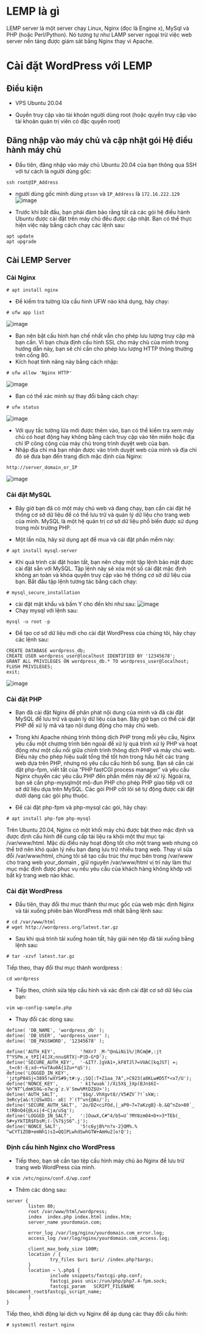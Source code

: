 # LEMP là gì
LEMP server là một server chạy Linux, Nginx (đọc là Engine x), MySql và PHP (hoặc Perl/Python). Nó tương tự như LAMP server ngoại trừ việc web server nền tảng được giám sát bằng Nginx thay vì Apache.
# Cài đặt WordPress với LEMP
## Điều kiện 

* VPS Ubuntu 20.04 

* Quyền truy cập vào tài khoản người dùng root (hoặc quyền truy cập vào tài khoản quản trị viên có đặc quyền root)
## Đăng nhập vào máy chủ và cập nhật gói Hệ điều hành máy chủ
* Đầu tiên, đăng nhập vào máy chủ Ubuntu 20.04 của bạn thông qua SSH với tư cách là người dùng gốc:
```
ssh root@IP_Address 
```
* người dùng gốc mình dùng `ptson` và `IP_Address` là `172.16.222.129`
![image](https://user-images.githubusercontent.com/91528234/196124967-0ff2a1bc-85b9-4c9a-a752-61f6878a5acb.png)

* Trước khi bắt đầu, bạn phải đảm bảo rằng tất cả các gói hệ điều hành Ubuntu được cài đặt trên máy chủ đều được cập nhật. Bạn có thể thực hiện việc này bằng cách chạy các lệnh sau:
```
apt update 
apt upgrade
```
## Cài LEMP Server
### Cài Nginx 
```
# apt install nginx
```
* Để kiểm tra tường lửa cấu hình UFW nào khả dụng, hãy chạy:
```
# ufw app list
```
![image](https://user-images.githubusercontent.com/91528234/196124811-81d07573-12aa-4ab0-9171-96556e80f33c.png)
* Bạn nên bật cấu hình hạn chế nhất vẫn cho phép lưu lượng truy cập mà bạn cần. Vì bạn chưa định cấu hình SSL cho máy chủ của mình trong hướng dẫn này, bạn sẽ chỉ cần cho phép lưu lượng HTTP thông thường trên cổng 80.
* Kích hoạt tính năng này bằng cách nhập:
```
# ufw allow 'Nginx HTTP'
```
![image](https://user-images.githubusercontent.com/91528234/196125686-d2c7d722-a983-4f10-b844-59113954ffd9.png)
* Bạn có thể xác minh sự thay đổi bằng cách chạy:
```
# ufw status
```
![image](https://user-images.githubusercontent.com/91528234/196126124-45d2af64-63f8-4b1b-96f4-a905c8f36475.png)
* Với quy tắc tường lửa mới được thêm vào, bạn có thể kiểm tra xem máy chủ có hoạt động hay không bằng cách truy cập vào tên miền hoặc địa chỉ IP công cộng của máy chủ trong trình duyệt web của bạn.
* Nhập địa chỉ mà bạn nhận được vào trình duyệt web của mình và địa chỉ đó sẽ đưa bạn đến trang đích mặc định của Nginx:
```
http://server_domain_or_IP
```
![image](https://user-images.githubusercontent.com/91528234/196126468-6f1785b7-4ff0-4d29-8b62-952eafd3e435.png)
### Cài đặt MySQL
* Bây giờ bạn đã có một máy chủ web và đang chạy, bạn cần cài đặt hệ thống cơ sở dữ liệu để có thể lưu trữ và quản lý dữ liệu cho trang web của mình. MySQL là một hệ quản trị cơ sở dữ liệu phổ biến được sử dụng trong môi trường PHP.

* Một lần nữa, hãy sử dụng apt để mua và cài đặt phần mềm này:
```
# apt install mysql-server
```
* Khi quá trình cài đặt hoàn tất, bạn nên chạy một tập lệnh bảo mật được cài đặt sẵn với MySQL. Tập lệnh này sẽ xóa một số cài đặt mặc định không an toàn và khóa quyền truy cập vào hệ thống cơ sở dữ liệu của bạn. Bắt đầu tập lệnh tương tác bằng cách chạy:
```
# mysql_secure_installation
```
* cài đặt mặt khẩu và bấm Y cho đến khi như sau:
![image](https://user-images.githubusercontent.com/91528234/196129691-04043cef-e600-4fb6-a8a7-ded823cb5076.png)
* Chạy mysql với lệnh sau:
```
mysql -u root -p
```
* Để tạo cơ sở dữ liệu mới cho cài đặt WordPress của chúng tôi, hãy chạy các lệnh sau:
```
CREATE DATABASE wordpress_db;
CREATE USER wordpress_user@localhost IDENTIFIED BY '12345678';
GRANT ALL PRIVILEGES ON wordpress_db.* TO wordpress_user@localhost;
FLUSH PRIVILEGES;
exit;
```
![image](https://user-images.githubusercontent.com/91528234/196132041-91095dd7-7ad1-45f2-a411-89328d9c1295.png)


### Cài đặt PHP
* Bạn đã cài đặt Nginx để phân phát nội dung của mình và đã cài đặt MySQL để lưu trữ và quản lý dữ liệu của bạn. Bây giờ bạn có thể cài đặt PHP để xử lý mã và tạo nội dung động cho máy chủ web.

* Trong khi Apache nhúng trình thông dịch PHP trong mỗi yêu cầu, Nginx yêu cầu một chương trình bên ngoài để xử lý quá trình xử lý PHP và hoạt động như một cầu nối giữa chính trình thông dịch PHP và máy chủ web. Điều này cho phép hiệu suất tổng thể tốt hơn trong hầu hết các trang web dựa trên PHP, nhưng nó yêu cầu cấu hình bổ sung. Bạn sẽ cần cài đặt php-fpm, viết tắt của “PHP fastCGI process manager” và yêu cầu Nginx chuyển các yêu cầu PHP đến phần mềm này để xử lý. Ngoài ra, bạn sẽ cần php-mysqlmột mô-đun PHP cho phép PHP giao tiếp với cơ sở dữ liệu dựa trên MySQL. Các gói PHP cốt lõi sẽ tự động được cài đặt dưới dạng các gói phụ thuộc.

* Để cài đặt php-fpm và php-mysql các gói, hãy chạy:
```
# apt install php-fpm php-mysql
```
Trên Ubuntu 20.04, Nginx có một khối máy chủ được bật theo mặc định và được định cấu hình để cung cấp tài liệu ra khỏi một thư mục tại /var/www/html. Mặc dù điều này hoạt động tốt cho một trang web nhưng có thể trở nên khó quản lý nếu bạn đang lưu trữ nhiều trang web. Thay vì sửa đổi /var/www/html, chúng tôi sẽ tạo cấu trúc thư mục bên trong /var/www cho trang web your_domain , giữ nguyên /var/www/html vị trí này làm thư mục mặc định được phục vụ nếu yêu cầu của khách hàng không khớp với bất kỳ trang web nào khác.
### Cài đặt WordPress
* Đầu tiên, thay đổi thư mục thành thư mục gốc của web mặc định Nginx và tải xuống phiên bản WordPress mới nhất bằng lệnh sau:
```
# cd /var/www/html
# wget http://wordpress.org/latest.tar.gz
```
* Sau khi quá trình tải xuống hoàn tất, hãy giải nén tệp đã tải xuống bằng lệnh sau:
```
# tar -xzvf latest.tar.gz
```
Tiếp theo, thay đổi thư mục thành wordpress :
```
cd wordpress

```
* Tiếp theo, chỉnh sửa tệp cấu hình và xác định cài đặt cơ sở dữ liệu của bạn:

```
vim wp-config-sample.php
```
* Thay đổi các dòng sau:
```
define( 'DB_NAME', 'wordpress_db' );
define( 'DB_USER', 'wordpress_user' );
define( 'DB_PASSWORD', '12345678' );
```
```
define('AUTH_KEY',         '?HXr7 _M-^@n&iNi1%/|RCm@#,:jt T^YSPm.x_tPI|4[JX;nnu$RTX|~P|D-G*D');
define('SECURE_AUTH_KEY',  '-&IT?.[gVA1+,kF8TJl7=VUAC[kqJST| =; _t=c6!-E;xd~+%vTAu0A{1Zu+*qS');
define('LOGGED_IN_KEY',    'jztpP84Sj<3895!wXYS#9;t#:y.;SQ[:T+Z1aa_7A^,>C923(a8KLw#D5T*<x7/U');
define('NONCE_KEY',        ' k1?wuak`)/Xi5X$_}Xp(BJn$6I~ %h^NT^LdmKS9&-o7w:g`z.V`Smw%MtDZ$U>');
define('AUTH_SALT',        '$$q/.VhXgvt8//V5#ZV`?!`skW;: 3eRcy{a&:t|QSwXDi- aE| ?`(T^vn{@As/');
define('SECURE_AUTH_SALT', '2o/DZ<ciFOd,|_aP0~7=7aKzgB}-b.&Q^nZo>80`_ t)RBnQ4{@Lxi|4~Cja/uSq');
define('LOGGED_IN_SALT',   ':]OuwX,C#^4/b5=U`?MY8zm04+D+>3*TEb(_ 5#+yYkTIR$FbsM;(-[%7$jS6^.j');
define('NONCE_SALT',       '5!c6yjB%*n?x-2}QM%.% ^wCYT1ZOB+emNh1)sI=QQ]PLwhdSwhGTW+AmHu2]o!Q');
```
### Định cấu hình Nginx cho WordPress
* Tiếp theo, bạn sẽ cần tạo tệp cấu hình máy chủ ảo Nginx để lưu trữ trang web WordPress của mình.
```
# vim /etc/nginx/conf.d/wp.conf
```
* Thêm các dòng sau:
```
server {
        listen 80;
        root /var/www/html/wordpress;
        index  index.php index.html index.htm;
        server_name yourdomain.com;

        error_log /var/log/nginx/yourdomain.com_error.log;
        access_log /var/log/nginx/yourdomain.com_access.log;

        client_max_body_size 100M;
        location / {
                try_files $uri $uri/ /index.php?$args;
        }
        location ~ \.php$ {
                include snippets/fastcgi-php.conf;
                fastcgi_pass unix:/run/php/php7.4-fpm.sock;
                fastcgi_param   SCRIPT_FILENAME $document_root$fastcgi_script_name;
        }
}
```
Tiếp theo, khởi động lại dịch vụ Nginx để áp dụng các thay đổi cấu hình:
```
# systemctl restart nginx
```

